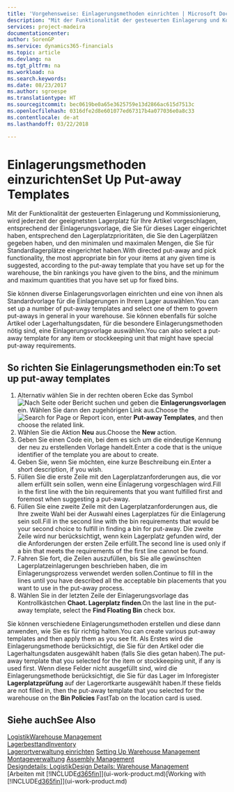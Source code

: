 ```yaml
---
title: 'Vorgehensweise: Einlagerungsmethoden einrichten | Microsoft Docs'
description: "Mit der Funktionalität der gesteuerten Einlagerung und Kommissionierung, wird jederzeit der geeignetsten Lagerplatz für Ihre Artikel vorgeschlagen, entsprechend der Einlagerungsvorlage, die Sie für dieses Lager eingerichtet haben, entsprechend den Lagerplatzprioritäten, die Sie den Lagerplätzen gegeben haben, und den minimalen und maximalen Mengen, die Sie für Standardlagerplätze eingerichtet haben."
services: project-madeira
documentationcenter: 
author: SorenGP
ms.service: dynamics365-financials
ms.topic: article
ms.devlang: na
ms.tgt_pltfrm: na
ms.workload: na
ms.search.keywords: 
ms.date: 08/23/2017
ms.author: sgroespe
ms.translationtype: HT
ms.sourcegitcommit: bec0619be0a65e3625759e13d2866ac615d7513c
ms.openlocfilehash: 0316dfe2d8e601077ed67317b4a077036e0a8c33
ms.contentlocale: de-at
ms.lasthandoff: 03/22/2018

---
```

# <a name="set-up-put-away-templates"></a><span data-ttu-id="5e85a-103">Einlagerungsmethoden einzurichten</span><span class="sxs-lookup"><span data-stu-id="5e85a-103">Set Up Put-away Templates</span></span>
<span data-ttu-id="5e85a-104">Mit der Funktionalität der gesteuerten Einlagerung und Kommissionierung, wird jederzeit der geeignetsten Lagerplatz für Ihre Artikel vorgeschlagen, entsprechend der Einlagerungsvorlage, die Sie für dieses Lager eingerichtet haben, entsprechend den Lagerplatzprioritäten, die Sie den Lagerplätzen gegeben haben, und den minimalen und maximalen Mengen, die Sie für Standardlagerplätze eingerichtet haben.</span><span class="sxs-lookup"><span data-stu-id="5e85a-104">With directed put-away and pick functionality, the most appropriate bin for your items at any given time is suggested, according to the put-away template that you have set up for the warehouse, the bin rankings you have given to the bins, and the minimum and maximum quantities that you have set up for fixed bins.</span></span>  

<span data-ttu-id="5e85a-105">Sie können diverse Einlagerungsvorlagen einrichten und eine von ihnen als Standardvorlage für die Einlagerungen in Ihrem Lager auswählen.</span><span class="sxs-lookup"><span data-stu-id="5e85a-105">You can set up a number of put-away templates and select one of them to govern put-aways in general in your warehouse.</span></span> <span data-ttu-id="5e85a-106">Sie können ebenfalls für solche Artikel oder Lagerhaltungsdaten, für die besondere Einlagerungsmethoden nötig sind, eine Einlagerungsvorlage auswählen.</span><span class="sxs-lookup"><span data-stu-id="5e85a-106">You can also select a put-away template for any item or stockkeeping unit that might have special put-away requirements.</span></span>  

## <a name="to-set-up-put-away-templates"></a><span data-ttu-id="5e85a-107">So richten Sie Einlagerungsmethoden ein:</span><span class="sxs-lookup"><span data-stu-id="5e85a-107">To set up put-away templates</span></span>  
1.  <span data-ttu-id="5e85a-108">Alternativ wählen Sie in der rechten oberen Ecke das Symbol ![Nach Seite oder Bericht suchen](media/ui-search/search_small.png "Nach Seite oder Bericht suchen") und geben die **Einlagerungsvorlagen** ein. Wählen Sie dann den zugehörigen Link aus.</span><span class="sxs-lookup"><span data-stu-id="5e85a-108">Choose the ![Search for Page or Report](media/ui-search/search_small.png "Search for Page or Report icon") icon, enter **Put-away Templates**, and then choose the related link.</span></span>  
2.  <span data-ttu-id="5e85a-109">Wählen Sie die Aktion **Neu** aus.</span><span class="sxs-lookup"><span data-stu-id="5e85a-109">Choose the **New** action.</span></span>  
3.  <span data-ttu-id="5e85a-110">Geben Sie einen Code ein, bei dem es sich um die eindeutige Kennung der neu zu erstellenden Vorlage handelt.</span><span class="sxs-lookup"><span data-stu-id="5e85a-110">Enter a code that is the unique identifier of the template you are about to create.</span></span>  
4.  <span data-ttu-id="5e85a-111">Geben Sie, wenn Sie möchten, eine kurze Beschreibung ein.</span><span class="sxs-lookup"><span data-stu-id="5e85a-111">Enter a short description, if you wish.</span></span>  
5.  <span data-ttu-id="5e85a-112">Füllen Sie die erste Zeile mit den Lagerplatzanforderungen aus, die vor allem erfüllt sein sollen, wenn eine Einlagerung vorgeschlagen wird.</span><span class="sxs-lookup"><span data-stu-id="5e85a-112">Fill in the first line with the bin requirements that you want fulfilled first and foremost when suggesting a put-away.</span></span>  
6.  <span data-ttu-id="5e85a-113">Füllen Sie eine zweite Zeile mit den Lagerplatzanforderungen aus, die Ihre zweite Wahl bei der Auswahl eines Lagerplatzes für die Einlagerung sein soll.</span><span class="sxs-lookup"><span data-stu-id="5e85a-113">Fill in the second line with the bin requirements that would be your second choice to fulfill in finding a bin for put-away.</span></span> <span data-ttu-id="5e85a-114">Die zweite Zeile wird nur berücksichtigt, wenn kein Lagerplatz gefunden wird, der die Anforderungen der ersten Zeile erfüllt.</span><span class="sxs-lookup"><span data-stu-id="5e85a-114">The second line is used only if a bin that meets the requirements of the first line cannot be found.</span></span>  
7.  <span data-ttu-id="5e85a-115">Fahren Sie fort, die Zeilen auszufüllen, bis Sie alle gewünschten Lagerplatzeinlagerungen beschrieben haben, die im Einlagerungsprozess verwendet werden sollen.</span><span class="sxs-lookup"><span data-stu-id="5e85a-115">Continue to fill in the lines until you have described all the acceptable bin placements that you want to use in the put-away process.</span></span>  
8.  <span data-ttu-id="5e85a-116">Wählen Sie in der letzten Zeile der Einlagerungsvorlage das Kontrollkästchen **Chaot. Lagerplatz finden**.</span><span class="sxs-lookup"><span data-stu-id="5e85a-116">On the last line in the put-away template, select the **Find Floating Bin** check box.</span></span>  

<span data-ttu-id="5e85a-117">Sie können verschiedene Einlagerungsmethoden erstellen und diese dann anwenden, wie Sie es für richtig halten.</span><span class="sxs-lookup"><span data-stu-id="5e85a-117">You can create various put-away templates and then apply them as you see fit.</span></span> <span data-ttu-id="5e85a-118">Als Erstes wird die Einlagerungsmethode berücksichtigt, die Sie für den Artikel oder die Lagerhaltungsdaten ausgewählt haben (falls Sie dies getan haben).</span><span class="sxs-lookup"><span data-stu-id="5e85a-118">The put-away template that you selected for the item or stockkeeping unit, if any is used first.</span></span> <span data-ttu-id="5e85a-119">Wenn diese Felder nicht ausgefüllt sind, wird die Einlagerungsmethode berücksichtigt, die Sie für das Lager im Inforegister **Lagerplatzprüfung** auf der Lagerortkarte ausgewählt haben.</span><span class="sxs-lookup"><span data-stu-id="5e85a-119">If these fields are not filled in, then the put-away template that you selected for the warehouse on the **Bin Policies** FastTab on the location card is used.</span></span>  

## <a name="see-also"></a><span data-ttu-id="5e85a-120">Siehe auch</span><span class="sxs-lookup"><span data-stu-id="5e85a-120">See Also</span></span>  
[<span data-ttu-id="5e85a-121">Logistik</span><span class="sxs-lookup"><span data-stu-id="5e85a-121">Warehouse Management</span></span>](warehouse-manage-warehouse.md)  
[<span data-ttu-id="5e85a-122">Lagerbesttand</span><span class="sxs-lookup"><span data-stu-id="5e85a-122">Inventory</span></span>](inventory-manage-inventory.md)  
<span data-ttu-id="5e85a-123">[Lagerortverwaltung einrichten](warehouse-setup-warehouse.md)   </span><span class="sxs-lookup"><span data-stu-id="5e85a-123">[Setting Up Warehouse Management](warehouse-setup-warehouse.md)   </span></span>  
<span data-ttu-id="5e85a-124">[Montageverwaltung](assembly-assemble-items.md)  </span><span class="sxs-lookup"><span data-stu-id="5e85a-124">[Assembly Management](assembly-assemble-items.md)  </span></span>  
[<span data-ttu-id="5e85a-125">Designdetails: Logistik</span><span class="sxs-lookup"><span data-stu-id="5e85a-125">Design Details: Warehouse Management</span></span>](design-details-warehouse-management.md)  
<span data-ttu-id="5e85a-126">[Arbeiten mit [!INCLUDE[d365fin](includes/d365fin_md.md)]](ui-work-product.md)</span><span class="sxs-lookup"><span data-stu-id="5e85a-126">[Working with [!INCLUDE[d365fin](includes/d365fin_md.md)]](ui-work-product.md)</span></span>

